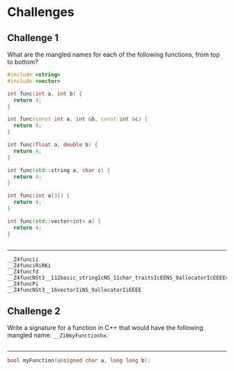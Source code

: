 # Challenges

## Challenge 1
What are the mangled names for each of the following functions, from top to bottom?

```cpp
#include <string>
#include <vector>

int func(int a, int b) {
  return 4;
}

int func(const int a, int &b, const int &c) {
  return 4;
}

int func(float a, double b) {
  return 4;
}

int func(std::string a, char c) {
  return 4;
}

int func(int a[3]) {
  return 4;
}

int func(std::vector<int> a) {
  return 4;
}
```

```
```

***

```
__Z4funcii
__Z4funciRiRKi
__Z4funcfd
__Z4funcNSt3__112basic_stringIcNS_11char_traitsIcEENS_9allocatorIcEEEEc
__Z4funcPi
__Z4funcNSt3__16vectorIiNS_9allocatorIiEEEE
```

## Challenge 2

Write a signature for a function in C++ that would have the following mangled name: `__Z10myFunctionhx`.

```
```

***

```cpp
bool myFunction(unsigned char a, long long b);
```